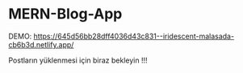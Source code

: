 # MERN-Blog-App

DEMO: https://645d56bb28dff4036d43c831--iridescent-malasada-cb6b3d.netlify.app/



Postların yüklenmesi için biraz bekleyin !!!
